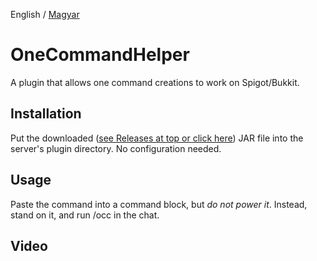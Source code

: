 English / [Magyar](https://github.com/NorbiPeti/OneCommandHelper/blob/master/README_hu.md)

# OneCommandHelper
A plugin that allows one command creations to work on Spigot/Bukkit.

## Installation
Put the downloaded ([see Releases at top or click here](https://github.com/NorbiPeti/OneCommandHelper/releases)) JAR file into the server's plugin directory. No configuration needed.

## Usage
Paste the command into a command block, but *do not power it*. Instead, stand on it, and run /occ in the chat.

## Video
